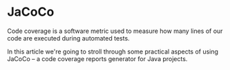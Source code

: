 # JaCoCo
Code coverage is a software metric used to measure how many lines of our code are executed during automated tests.

In this article we're going to stroll through some practical aspects of using JaCoCo – a code coverage reports generator for Java projects.
